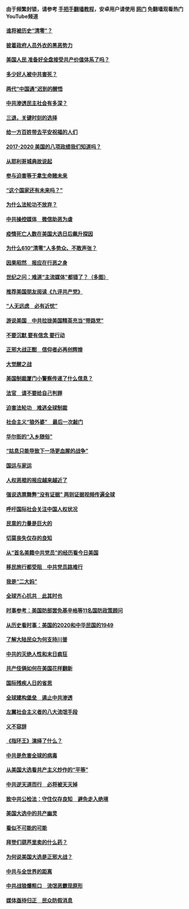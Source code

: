 #### 由于频繁封锁，请参考 [手把手翻墙教程](https://github.com/gfw-breaker/guides/wiki/)，安卓用户请使用 [网门](https://github.com/gfw-breaker/nogfw/blob/master/dl.md?t=01031300) 免翻墙观看热门YouTube频道 

#### [谁将被历史“清零”？](../pages/73/417485.md?t=01031300) 

#### [披着政府人员外衣的黑恶势力](../pages/73/417442.md?t=01031300) 

#### [美国人民 准备好全盘接受共产价值体系了吗？](../pages/73/417491.md?t=01031300) 

#### [多少好人被中共害死？](../pages/73/417144.md?t=01031300) 

#### [两代“中国通”迟到的醒悟](../pages/73/417064.md?t=01031300) 

#### [中共渗透民主社会有多深？](../pages/73/417063.md?t=01031300) 

#### [三退，关键时刻的选择](../pages/73/416969.md?t=01031300) 

#### [给一方百姓带去平安祝福的人们](../pages/73/416941.md?t=01031300) 

#### [2017-2020  美国的八项政绩我们知道吗？](../pages/73/416968.md?t=01031300) 

#### [从耶利哥城典故说起](../pages/73/416892.md?t=01031300) 

#### [参与迫害等于拿生命赌未来](../pages/73/416856.md?t=01031300) 

#### [“这个国家还有未来吗？”](../pages/73/416852.md?t=01031300) 

#### [为什么法轮功不放弃？](../pages/73/416864.md?t=01031300) 

#### [中共操控媒体　微信助恶为虐](../pages/73/416724.md?t=01031300) 

#### [疫情死亡人数在美国大选日后飙升探因](../pages/73/416606.md?t=01031300) 

#### [为什么610“清零”人多势众、不敢声张？](../pages/73/416632.md?t=01031300) 

#### [因果昭然　报应在行恶之身](../pages/73/416582.md?t=01031300) 

#### [世纪之问：难道“主流媒体”都错了？（多图）](../pages/73/416571.md?t=01031300) 

#### [推荐美国朋友阅读《九评共产党》](../pages/73/416510.md?t=01031300) 

#### [“人无远虑　必有近忧”](../pages/73/416513.md?t=01031300) 

#### [游说美国　中共拉拢美国精英充当“带路党”](../pages/73/416529.md?t=01031300) 

#### [不要沉默 要有信念 要行动](../pages/73/416457.md?t=01031300) 

#### [正邪大战正酣　信仰者必再创辉煌](../pages/73/416433.md?t=01031300) 

#### [大觉醒之战](../pages/73/416456.md?t=01031300) 

#### [美国制裁厦门小警察传递了什么信息？](../pages/73/416432.md?t=01031300) 

#### [法官　请不要给自己判罪](../pages/73/416379.md?t=01031300) 

#### [迫害法轮功　难逃全球制裁](../pages/73/416380.md?t=01031300) 

#### [社会主义“狼外婆”　最后一次敲门](../pages/73/416394.md?t=01031300) 

#### [华尔街的“入乡随俗”](../pages/73/416395.md?t=01031300) 

#### [“姑息只能导致下一场更血腥的战争”](../pages/73/416223.md?t=01031300) 

#### [国运与家运](../pages/73/416224.md?t=01031300) 

#### [人权恶棍的报应越来越近了](../pages/73/416276.md?t=01031300) 

#### [强说选票舞弊“没有证据” 两则证据视频传遍全球](../pages/73/416227.md?t=01031300) 

#### [呼吁国际社会关注中国人权状况](../pages/73/416135.md?t=01031300) 

#### [民意的力量是巨大的](../pages/73/416222.md?t=01031300) 

#### [切莫丧失仅存的良知](../pages/73/416134.md?t=01031300) 

#### [从“首名美籍中共党员”的经历看今日美国](../pages/73/416114.md?t=01031300) 

#### [移民旅行都受阻　中共党员路难行](../pages/73/416033.md?t=01031300) 

#### [我是“二大妈”](../pages/73/415529.md?t=01031300) 

#### [全球齐心抗共　此其时也](../pages/73/415989.md?t=01031300) 

#### [时事参考：美国防部罢免基辛格等11名国防政策顾问](../pages/73/415970.md?t=01031300) 

#### [从历史看时事：美国的2020和中华民国的1949](../pages/73/415949.md?t=01031300) 

#### [了解大陆民众为何支持川普](../pages/73/415950.md?t=01031300) 

#### [中共的灭绝人性和末日疯狂](../pages/73/415944.md?t=01031300) 

#### [共产伎俩如何在美国花样翻新](../pages/73/415908.md?t=01031300) 

#### [国际残疾人日的省思](../pages/73/415849.md?t=01031300) 

#### [全球建构堡垒　遏止中共渗透](../pages/73/415850.md?t=01031300) 

#### [左翼社会主义者的八大流氓手段](../pages/73/415802.md?t=01031300) 

#### [义不容辞](../pages/73/415807.md?t=01031300) 

#### [《指环王》演绎了什么？](../pages/73/415739.md?t=01031300) 

#### [中共是危害全球的病毒](../pages/73/415569.md?t=01031300) 

#### [从美国大选看共产主义炒作的“平等”](../pages/73/415654.md?t=01031300) 

#### [中共逆天道而行　必将被天灭掉](../pages/73/415626.md?t=01031300) 

#### [致中共公检法：守住仅存良知　避免走入绝境](../pages/73/415627.md?t=01031300) 

#### [美国大选中的共产幽灵](../pages/73/415618.md?t=01031300) 

#### [看似不可能的可能](../pages/73/415619.md?t=01031300) 

#### [拜登们葫芦里卖的什么药？](../pages/73/415531.md?t=01031300) 

#### [为何说美国大选是正邪大战？](../pages/73/415530.md?t=01031300) 

#### [中共与全世界的距离](../pages/73/415435.md?t=01031300) 

#### [中共战狼爆粗口　流氓恶霸现原形](../pages/73/415426.md?t=01031300) 

#### [媒体亟待归正　民众防假消息](../pages/73/415402.md?t=01031300) 

